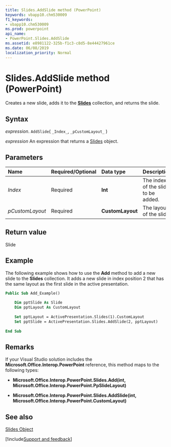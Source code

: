 ```yaml
---
title: Slides.AddSlide method (PowerPoint)
keywords: vbapp10.chm530009
f1_keywords:
- vbapp10.chm530009
ms.prod: powerpoint
api_name:
- PowerPoint.Slides.AddSlide
ms.assetid: e8981122-325b-f1c3-c8d5-8e44427961ce
ms.date: 06/08/2019
localization_priority: Normal
---
```



# Slides.AddSlide method (PowerPoint)

Creates a new slide, adds it to the **[Slides](PowerPoint.Slides.md)** collection, and returns the slide.

## Syntax

_expression_. `AddSlide`( `_Index_`, `_pCustomLayout_` )

 _expression_ An expression that returns a [Slides](PowerPoint.Slides.md) object.

## Parameters


|Name|Required/Optional|Data type|Description|
|:-----|:-----|:-----|:-----|
| _Index_|Required|**Int**|The index of the slide to be added.|
| _pCustomLayout_|Required|**CustomLayout**|The layout of the slide.|

## Return value

Slide

## Example

The following example shows how to use the **Add** method to add a new slide to the **Slides** collection. It adds a new slide in index position 2 that has the same layout as the first slide in the active presentation.

```vb
Public Sub Add_Example() 
 
    Dim pptSlide As Slide 
    Dim pptLayout As CustomLayout 
 
    Set pptLayout = ActivePresentation.Slides(1).CustomLayout 
    Set pptSlide = ActivePresentation.Slides.AddSlide(2, pptLayout) 
 
End Sub
```


## Remarks

If your Visual Studio solution includes the **Microsoft.Office.Interop.PowerPoint** reference, this method maps to the following types:


- **Microsoft.Office.Interop.PowerPoint.Slides.Add(int, Microsoft.Office.Interop.PowerPoint.PpSlideLayout)**
    
- **Microsoft.Office.Interop.PowerPoint.Slides.AddSlide(int, Microsoft.Office.Interop.PowerPoint.CustomLayout)**
    

## See also


[Slides Object](PowerPoint.Slides.md)

[!include[Support and feedback](~/includes/feedback-boilerplate.md)]
